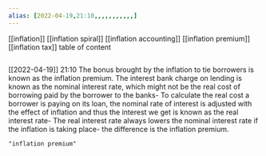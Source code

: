 ```yaml
---
alias: [2022-04-19,21:10,,,,,,,,,,,]
---
```

[[inflation]] [[inflation spiral]] [[inflation accounting]] [[inflation premium]] [[inflation tax]]
table of content
```toc
```

[[2022-04-19]] 21:10
The bonus brought by the inflation to tie borrowers is known as the inflation premium.
The interest bank charge on lending is known as the nominal interest rate, which might not be the real cost of borrowing paid by the borrower to the banks-
To calculate the real cost a borrower is paying on its loan, the nominal rate of interest is adjusted with the effect of inflation and thus the interest we get is known as the real interest rate-
The real interest rate always lowers the nominal interest rate if the inflation is taking place- the difference is the inflation premium.
```query
"inflation premium"
```